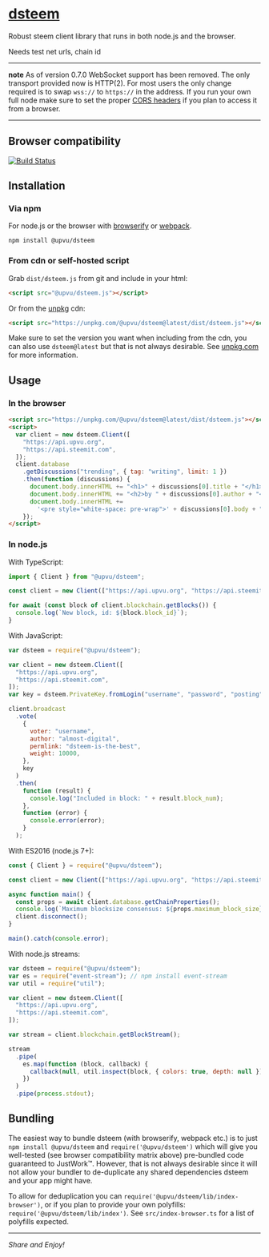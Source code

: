 # [dsteem](https://github.com)

Robust steem client library that runs in both node.js and the browser.

Needs test net urls, chain id

---

**note** As of version 0.7.0 WebSocket support has been removed. The only transport provided now is HTTP(2). For most users the only change required is to swap `wss://` to `https://` in the address. If you run your own full node make sure to set the proper [CORS headers](https://en.wikipedia.org/wiki/Cross-origin_resource_sharing) if you plan to access it from a browser.

---

## Browser compatibility

[![Build Status](https://saucelabs.com/browser-matrix/feruzm-dsteem.svg)](https://saucelabs.com/open_sauce/user/feruzm-dsteem)

## Installation

### Via npm

For node.js or the browser with [browserify](https://github.com/substack/node-browserify) or [webpack](https://github.com/webpack/webpack).

```
npm install @upvu/dsteem
```

### From cdn or self-hosted script

Grab `dist/dsteem.js` from git and include in your html:

```html
<script src="@upvu/dsteem.js"></script>
```

Or from the [unpkg](https://unpkg.com) cdn:

```html
<script src="https://unpkg.com/@upvu/dsteem@latest/dist/dsteem.js"></script>
```

Make sure to set the version you want when including from the cdn, you can also use `dsteem@latest` but that is not always desirable. See [unpkg.com](https://unpkg.com) for more information.

## Usage

### In the browser

```html
<script src="https://unpkg.com/@upvu/dsteem@latest/dist/dsteem.js"></script>
<script>
  var client = new dsteem.Client([
    "https://api.upvu.org",
    "https://api.steemit.com",
  ]);
  client.database
    .getDiscussions("trending", { tag: "writing", limit: 1 })
    .then(function (discussions) {
      document.body.innerHTML += "<h1>" + discussions[0].title + "</h1>";
      document.body.innerHTML += "<h2>by " + discussions[0].author + "</h2>";
      document.body.innerHTML +=
        '<pre style="white-space: pre-wrap">' + discussions[0].body + "</pre>";
    });
</script>
```

### In node.js

With TypeScript:

```typescript
import { Client } from "@upvu/dsteem";

const client = new Client(["https://api.upvu.org", "https://api.steemit.com"]);

for await (const block of client.blockchain.getBlocks()) {
  console.log(`New block, id: ${block.block_id}`);
}
```

With JavaScript:

```javascript
var dsteem = require("@upvu/dsteem");

var client = new dsteem.Client([
  "https://api.upvu.org",
  "https://api.steemit.com",
]);
var key = dsteem.PrivateKey.fromLogin("username", "password", "posting");

client.broadcast
  .vote(
    {
      voter: "username",
      author: "almost-digital",
      permlink: "dsteem-is-the-best",
      weight: 10000,
    },
    key
  )
  .then(
    function (result) {
      console.log("Included in block: " + result.block_num);
    },
    function (error) {
      console.error(error);
    }
  );
```

With ES2016 (node.js 7+):

```javascript
const { Client } = require("@upvu/dsteem");

const client = new Client(["https://api.upvu.org", "https://api.steemit.com"]);

async function main() {
  const props = await client.database.getChainProperties();
  console.log(`Maximum blocksize consensus: ${props.maximum_block_size} bytes`);
  client.disconnect();
}

main().catch(console.error);
```

With node.js streams:

```javascript
var dsteem = require("@upvu/dsteem");
var es = require("event-stream"); // npm install event-stream
var util = require("util");

var client = new dsteem.Client([
  "https://api.upvu.org",
  "https://api.steemit.com",
]);

var stream = client.blockchain.getBlockStream();

stream
  .pipe(
    es.map(function (block, callback) {
      callback(null, util.inspect(block, { colors: true, depth: null }) + "\n");
    })
  )
  .pipe(process.stdout);
```

## Bundling

The easiest way to bundle dsteem (with browserify, webpack etc.) is to just `npm install @upvu/dsteem` and `require('@upvu/dsteem')` which will give you well-tested (see browser compatibility matrix above) pre-bundled code guaranteed to JustWork™. However, that is not always desirable since it will not allow your bundler to de-duplicate any shared dependencies dsteem and your app might have.

To allow for deduplication you can `require('@upvu/dsteem/lib/index-browser')`, or if you plan to provide your own polyfills: `require('@upvu/dsteem/lib/index')`. See `src/index-browser.ts` for a list of polyfills expected.

---

_Share and Enjoy!_
